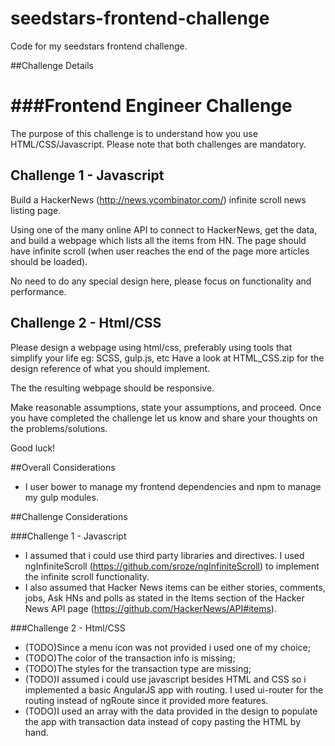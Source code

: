 # seedstars-frontend-challenge
Code for my seedstars frontend challenge.

##Challenge Details

###Frontend Engineer Challenge
===========================

The purpose of this challenge is to understand how you use HTML/CSS/Javascript.
Please note that both challenges are mandatory.


Challenge 1 - Javascript
------------------------

Build a HackerNews (http://news.ycombinator.com/) infinite scroll news listing page.

Using one of the many online API to connect to HackerNews, get the data, and build a webpage
which lists all the items from HN. The page should have infinite scroll (when user reaches the
end of the page more articles should be loaded).

No need to do any special design here, please focus on functionality and performance.


Challenge 2 - Html/CSS
----------------------

Please design a webpage using html/css, preferably using tools that simplify your life eg: SCSS, gulp.js, etc
Have a look at HTML_CSS.zip for the design reference of what you should implement.

The the resulting webpage should be responsive.


Make reasonable assumptions, state your assumptions, and proceed. Once you have completed the
challenge let us know and share your thoughts on the problems/solutions.

Good luck!


##Overall Considerations
* I user bower to manage my frontend dependencies and npm to manage my gulp modules.

##Challenge Considerations

###Challenge 1 - Javascript

* I assumed that i could use third party libraries and directives. I used ngInfiniteScroll (https://github.com/sroze/ngInfiniteScroll) to implement the infinite scroll functionality.
* I also assumed that Hacker News items can be either stories, comments, jobs, Ask HNs and polls as stated in the Items section of the Hacker News API page (https://github.com/HackerNews/API#items).

###Challenge 2 - Html/CSS
* (TODO)Since a menu icon was not provided i used one of my choice;
* (TODO)The color of the transaction info is missing;
* (TODO)The styles for the transaction type are missing;
* (TODO)I assumed i could use javascript besides HTML and CSS so i implemented a basic AngularJS app with routing. I used ui-router for the routing instead of ngRoute since it provided more features.
* (TODO)I used an array with the data provided in the design to populate the app with transaction data instead of copy pasting the HTML by hand.
